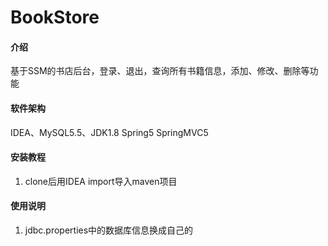 # BookStore

#### 介绍
基于SSM的书店后台，登录、退出，查询所有书籍信息，添加、修改、删除等功能

#### 软件架构
IDEA、MySQL5.5、JDK1.8 Spring5 SpringMVC5




#### 安装教程

1.  clone后用IDEA import导入maven项目


#### 使用说明

1.  jdbc.properties中的数据库信息换成自己的

